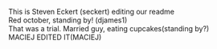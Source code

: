 This is Steven Eckert (seckert) editing our readme<br/>
Red october, standing by! (djames1)<br/>
That was a trial. Married guy, eating cupcakes(standing by?)<br/>
MACIEJ EDITED IT(MACIEJ)<br/>
